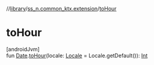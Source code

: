 //[library](../../index.md)/[ss_n.common_ktx.extension](index.md)/[toHour](to-hour.md)

# toHour

[androidJvm]\
fun [Date](https://developer.android.com/reference/kotlin/java/util/Date.html).[toHour](to-hour.md)(locale: [Locale](https://developer.android.com/reference/kotlin/java/util/Locale.html) = Locale.getDefault()): [Int](https://kotlinlang.org/api/latest/jvm/stdlib/kotlin/-int/index.html)
